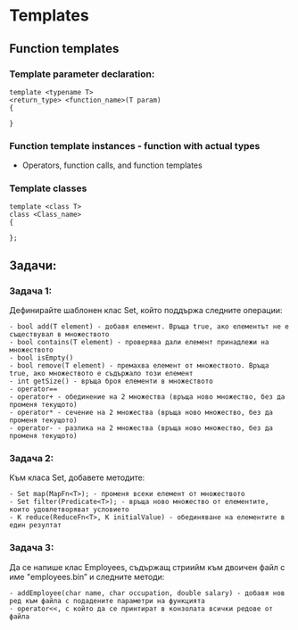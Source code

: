 # Templates

## Function templates

### Template parameter declaration:
```
template <typename T> 
<return_type> <function_name>(T param)
{
	
}
```

### Function template instances - function with actual types

- Operators, function calls, and function templates

### Template classes
```
template <class T>
class <Class_name> 
{

};
```

## Задачи:

### Задача 1:
Дефинирайте шаблонен клас Set, който поддържа следните операции:
```
- bool add(T element) - добавя елемент. Връща true, ако елементът не е съществувал в множеството
- bool contains(T element) - проверява дали елемент принадлежи на множеството
- bool isEmpty()
- bool remove(T element) - премахва елемент от множеството. Връща true, ако множеството е съдържало този елемент
- int getSize() - връща броя елементи в множеството
- operator==
- operator+ - обединение на 2 множества (връща ново множество, без да променя текущото)
- operator* - сечение на 2 множества (връща ново множество, без да променя текущото)
- operator- - разлика на 2 множества (връща ново множество, без да променя текущото)
```

### Задача 2:
Към класа Set, добавете методите:
```
- Set map(MapFn<T>); - променя всеки елемент от множеството
- Set filter(Predicate<T>); - връща ново множество от елементите, които удовлетворяват условието
- K reduce(ReduceFn<T>, K initialValue) - обединяване на елементите в един резултат
```

### Задача 3:
Да се напише клас Employees, съдържащ стриийм към двоичен файл с име "employees.bin” и следните методи: 
```
- addEmployee(char name, char occupation, double salary) - добавя нов ред към файла с подадените параметри на функцията 
- operator<<, с който да се принтират в конзолата всички редове от файла
```